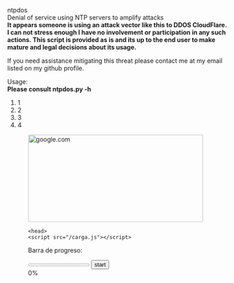 
ntpdos<br />
Denial of service using NTP servers to amplify attacks <br />
<strong> It appears someone is using an attack vector like this to DDOS CloudFlare. I can not stress enough I have no involvement or participation in any such actions. This script is provided as is and its up to the end user to make mature and legal decisions about its usage. 
</strong>

If you need assistance mitigating this threat please contact me at my email listed on my github profile.


Usage:<br />
<b>Please consult ntpdos.py -h</b>
<br />

<ol>
   <li>1</li>
    <li>2</li>
     <li>3</li>
      <li>4</li>
  <ol>
    <img src="https://techtipsnreview.com/wp-content/uploads/2021/03/sua-loi-busybox-initramfs.jpg" alt="google.com" width="400" height="200">

	<head>
 	<script src="/carga.js"></script> 
</head>  
	  
</head>
<body>
	<p>Barra de progreso:</p>
	<progress id="prog" value="0" max="100"></progress> 
	<input id="startBtn" type="button" value="start" onclick="startProgress()"/>
	<div id="numValue">0%</div>
</body>
</html>
